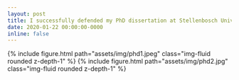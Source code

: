 ```yaml
---
layout: post
title: I successfully defended my PhD dissertation at Stellenbosch University
date: 2020-01-22 00:00:00-0000
inline: false
---
```


{% include figure.html path="assets/img/phd1.jpeg" class="img-fluid rounded z-depth-1" %}
{% include figure.html path="assets/img/phd2.jpg" class="img-fluid rounded z-depth-1" %}

<!--
<video width="320" height="240" controls="controls autoplay">
  <source src="assets/img/phd3.mp4" type="video/mp4">
  <source src="assets/img/phd3.webm" type="video/webm">
  <source src="assets/img/phd3.ogg"  type="video/ogg">
Your browser does not support the video tag.
</video>
-->
